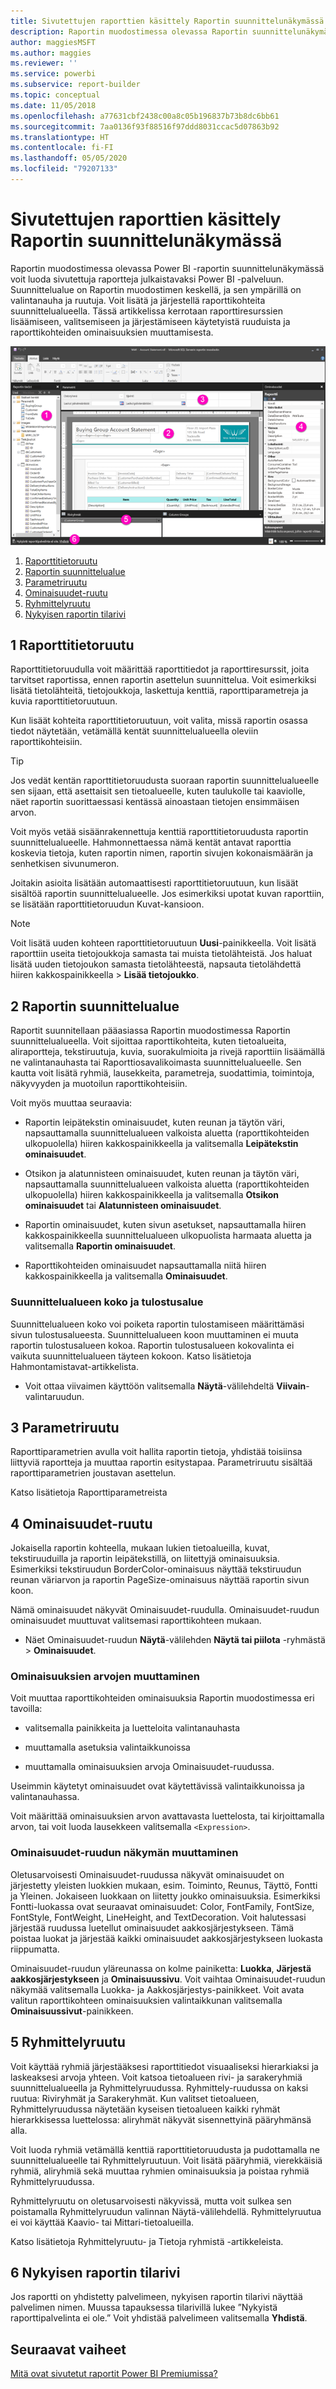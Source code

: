 ```yaml
---
title: Sivutettujen raporttien käsittely Raportin suunnittelunäkymässä
description: Raportin muodostimessa olevassa Raportin suunnittelunäkymässä voit luoda sivutettuja raportteja julkaistavaksi Power BI -palvelussa.
author: maggiesMSFT
ms.author: maggies
ms.reviewer: ''
ms.service: powerbi
ms.subservice: report-builder
ms.topic: conceptual
ms.date: 11/05/2018
ms.openlocfilehash: a77631cbf2438c00a8c05b196837b73b8dc6bb61
ms.sourcegitcommit: 7aa0136f93f88516f97ddd8031ccac5d07863b92
ms.translationtype: HT
ms.contentlocale: fi-FI
ms.lasthandoff: 05/05/2020
ms.locfileid: "79207133"
---
```

# <a name="getting-around-in-report-design-view-for-paginated-reports"></a>Sivutettujen raporttien käsittely Raportin suunnittelunäkymässä

Raportin muodostimessa olevassa Power BI -raportin suunnittelunäkymässä voit luoda sivutettuja raportteja julkaistavaksi Power BI -palveluun. Suunnittelualue on Raportin muodostimen keskellä, ja sen ympärillä on valintanauha ja ruutuja. Voit lisätä ja järjestellä raporttikohteita suunnittelualueella. Tässä artikkelissa kerrotaan raporttiresurssien lisäämiseen, valitsemiseen ja järjestämiseen käytetyistä ruuduista ja raporttikohteiden ominaisuuksien muuttamisesta.  

![Raportin suunnittelunäkymä Raportin muodostimessa](media/paginated-reports-report-design-view/power-bi-paginated-report-design-view.png)

1. [Raporttitietoruutu](#1-report-data-pane) 
2. [Raportin suunnittelualue](#2-report-design-surface)  
3. [Parametriruutu](#3-parameters-pane) 
4. [Ominaisuudet-ruutu](#4-properties-pane) 
5. [Ryhmittelyruutu](#5-grouping-pane) 
6. [Nykyisen raportin tilarivi](#6-current-report-status-bar)  
  
## <a name="1-report-data-pane"></a>1 Raporttitietoruutu  
 Raporttitietoruudulla voit määrittää raporttitiedot ja raporttiresurssit, joita tarvitset raportissa, ennen raportin asettelun suunnittelua. Voit esimerkiksi lisätä tietolähteitä, tietojoukkoja, laskettuja kenttiä, raporttiparametreja ja kuvia raporttitietoruutuun.  
  
 Kun lisäät kohteita raporttitietoruutuun, voit valita, missä raportin osassa tiedot näytetään, vetämällä kentät suunnittelualueella oleviin raporttikohteisiin.  
  
> [!TIP]  
>  Jos vedät kentän raporttitietoruudusta suoraan raportin suunnittelualueelle sen sijaan, että asettaisit sen tietoalueelle, kuten taulukolle tai kaaviolle, näet raportin suorittaessasi kentässä ainoastaan tietojen ensimmäisen arvon.  
  
 Voit myös vetää sisäänrakennettuja kenttiä raporttitietoruudusta raportin suunnittelualueelle. Hahmonnettaessa nämä kentät antavat raporttia koskevia tietoja, kuten raportin nimen, raportin sivujen kokonaismäärän ja senhetkisen sivunumeron.  
  
 Joitakin asioita lisätään automaattisesti raporttitietoruutuun, kun lisäät sisältöä raportin suunnittelualueelle. Jos esimerkiksi upotat kuvan raporttiin, se lisätään raporttitietoruudun Kuvat-kansioon.  
  
> [!NOTE]  
>  Voit lisätä uuden kohteen raporttitietoruutuun **Uusi**-painikkeella. Voit lisätä raporttiin useita tietojoukkoja samasta tai muista tietolähteistä. Jos haluat lisätä uuden tietojoukon samasta tietolähteestä, napsauta tietolähdettä hiiren kakkospainikkeella > **Lisää tietojoukko**.  
  
## <a name="2-report-design-surface"></a>2 Raportin suunnittelualue  
 Raportit suunnitellaan pääasiassa Raportin muodostimessa Raportin suunnittelualueella. Voit sijoittaa raporttikohteita, kuten tietoalueita, aliraportteja, tekstiruutuja, kuvia, suorakulmioita ja rivejä raporttiin lisäämällä ne valintanauhasta tai Raporttiosavalikoimasta suunnittelualueelle. Sen kautta voit lisätä ryhmiä, lausekkeita, parametreja, suodattimia, toimintoja, näkyvyyden ja muotoilun raporttikohteisiin.  
  
 Voit myös muuttaa seuraavia:  
  
-   Raportin leipätekstin ominaisuudet, kuten reunan ja täytön väri, napsauttamalla suunnittelualueen valkoista aluetta (raporttikohteiden ulkopuolella) hiiren kakkospainikkeella ja valitsemalla **Leipätekstin ominaisuudet**.  
  
-   Otsikon ja alatunnisteen ominaisuudet, kuten reunan ja täytön väri, napsauttamalla suunnittelualueen valkoista aluetta (raporttikohteiden ulkopuolella) hiiren kakkospainikkeella ja valitsemalla **Otsikon ominaisuudet** tai **Alatunnisteen ominaisuudet**.  
  
-   Raportin ominaisuudet, kuten sivun asetukset, napsauttamalla hiiren kakkospainikkeella suunnittelualueen ulkopuolista harmaata aluetta ja valitsemalla **Raportin ominaisuudet**.  
  
-   Raporttikohteiden ominaisuudet napsauttamalla niitä hiiren kakkospainikkeella ja valitsemalla **Ominaisuudet**.  
  
### <a name="design-surface-size-and-print-area"></a>Suunnittelualueen koko ja tulostusalue  
Suunnittelualueen koko voi poiketa raportin tulostamiseen määrittämäsi sivun tulostusalueesta. Suunnittelualueen koon muuttaminen ei muuta raportin tulostusalueen kokoa. Raportin tulostusalueen kokovalinta ei vaikuta suunnittelualueen täyteen kokoon. Katso lisätietoja Hahmontamistavat-artikkelista. 
  
- Voit ottaa viivaimen käyttöön valitsemalla **Näytä**-välilehdeltä **Viivain**-valintaruudun.  
  
## <a name="3-parameters-pane"></a>3 Parametriruutu  
 Raporttiparametrien avulla voit hallita raportin tietoja, yhdistää toisiinsa liittyviä raportteja ja muuttaa raportin esitystapaa. Parametriruutu sisältää raporttiparametrien joustavan asettelun.  
  
 Katso lisätietoja Raporttiparametreista   
  
## <a name="4-properties-pane"></a>4 Ominaisuudet-ruutu
 Jokaisella raportin kohteella, mukaan lukien tietoalueilla, kuvat, tekstiruuduilla ja raportin leipätekstillä, on liitettyjä ominaisuuksia. Esimerkiksi tekstiruudun BorderColor-ominaisuus näyttää tekstiruudun reunan väriarvon ja raportin PageSize-ominaisuus näyttää raportin sivun koon.  
  
 Nämä ominaisuudet näkyvät Ominaisuudet-ruudulla. Ominaisuudet-ruudun ominaisuudet muuttuvat valitsemasi raporttikohteen mukaan.  
  
- Näet Ominaisuudet-ruudun **Näytä**-välilehden **Näytä tai piilota** -ryhmästä > **Ominaisuudet**.  
  
### <a name="changing-property-values"></a>Ominaisuuksien arvojen muuttaminen  
 Voit muuttaa raporttikohteiden ominaisuuksia Raportin muodostimessa eri tavoilla:  
  
-   valitsemalla painikkeita ja luetteloita valintanauhasta  
  
-   muuttamalla asetuksia valintaikkunoissa  
  
-   muuttamalla ominaisuuksien arvoja Ominaisuudet-ruudussa.  
  
 Useimmin käytetyt ominaisuudet ovat käytettävissä valintaikkunoissa ja valintanauhassa.  
  
 Voit määrittää ominaisuuksien arvon avattavasta luettelosta, tai kirjoittamalla arvon, tai voit luoda lausekkeen valitsemalla `<Expression>`.  
  
### <a name="changing-the-properties-pane-view"></a>Ominaisuudet-ruudun näkymän muuttaminen  
 Oletusarvoisesti Ominaisuudet-ruudussa näkyvät ominaisuudet on järjestetty yleisten luokkien mukaan, esim. Toiminto, Reunus, Täyttö, Fontti ja Yleinen. Jokaiseen luokkaan on liitetty joukko ominaisuuksia. Esimerkiksi Fontti-luokassa ovat seuraavat ominaisuudet: Color, FontFamily, FontSize, FontStyle, FontWeight, LineHeight, and TextDecoration. Voit halutessasi järjestää ruudussa luetellut ominaisuudet aakkosjärjestykseen. Tämä poistaa luokat ja järjestää kaikki ominaisuudet aakkosjärjestykseen luokasta riippumatta.  
  
 Ominaisuudet-ruudun yläreunassa on kolme painiketta: **Luokka**, **Järjestä aakkosjärjestykseen** ja **Ominaisuussivu**. Voit vaihtaa Ominaisuudet-ruudun näkymää valitsemalla Luokka- ja Aakkosjärjestys-painikkeet. Voit avata valitun raporttikohteen ominaisuuksien valintaikkunan valitsemalla **Ominaisuussivut**-painikkeen.  
  
  
## <a name="5-grouping-pane"></a>5 Ryhmittelyruutu

 Voit käyttää ryhmiä järjestääksesi raporttitiedot visuaaliseksi hierarkiaksi ja laskeaksesi arvoja yhteen. Voit katsoa tietoalueen rivi- ja sarakeryhmiä suunnittelualueella ja Ryhmittelyruudussa. Ryhmittely-ruudussa on kaksi ruutua: Riviryhmät ja Sarakeryhmät. Kun valitset tietoalueen, Ryhmittelyruudussa näytetään kyseisen tietoalueen kaikki ryhmät hierarkkisessa luettelossa: aliryhmät näkyvät sisennettyinä pääryhmänsä alla.  
  
 Voit luoda ryhmiä vetämällä kenttiä raporttitietoruudusta ja pudottamalla ne suunnittelualueelle tai Ryhmittelyruutuun. Voit lisätä pääryhmiä, vierekkäisiä ryhmiä, aliryhmiä sekä muuttaa ryhmien ominaisuuksia ja poistaa ryhmiä Ryhmittelyruudussa.  
  
 Ryhmittelyruutu on oletusarvoisesti näkyvissä, mutta voit sulkea sen poistamalla Ryhmittelyruudun valinnan Näytä-välilehdellä. Ryhmittelyruutua ei voi käyttää Kaavio- tai Mittari-tietoalueilla.  
  
 Katso lisätietoja Ryhmittelyruutu- ja Tietoja ryhmistä -artikkeleista.  
  
## <a name="6-current-report-status-bar"></a>6 Nykyisen raportin tilarivi

Jos raportti on yhdistetty palvelimeen, nykyisen raportin tilarivi näyttää palvelimen nimen. Muussa tapauksessa tilarivillä lukee ”Nykyistä raporttipalvelinta ei ole.” Voit yhdistää palvelimeen valitsemalla **Yhdistä**.

## <a name="next-steps"></a>Seuraavat vaiheet

[Mitä ovat sivutetut raportit Power BI Premiumissa?](paginated-reports-report-builder-power-bi.md) 

  
  
